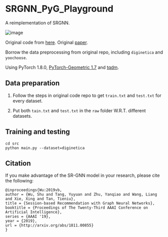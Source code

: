# SRGNN_PyG_Playground

A reimplementation of SRGNN. 

![image](https://github.com/SwithinHwong/SRGNN_PyG_playground/blob/master/Results.PNG)

Original code from [here](https://github.com/CRIPAC-DIG/SR-GNN). Original [paper](https://arxiv.org/abs/1811.00855).

Borrow the data preprocessing from original repo, including `diginetica` and `yoochoose`.

Using PyTorch 1.8.0, [PyTorch-Geometric 1.7](https://github.com/rusty1s/pytorch_geometric) and [tqdm](https://github.com/tqdm/tqdm).

## Data preparation

1) Follow the steps in original code repo to get `train.txt` and `test.txt` for every dataset.

2) Put both `tain.txt` and `test.txt` in the `raw` folder W.R.T. different datasets.

## Training and testing

    cd src
    python main.py --dataset=diginetica

## Citation

If you make advantage of the SR-GNN model in your research, please cite the following:

    @inproceedings{Wu:2019vb,
    author = {Wu, Shu and Tang, Yuyuan and Zhu, Yanqiao and Wang, Liang and Xie, Xing and Tan, Tieniu},
	title = {Session-based Recommendation with Graph Neural Networks},
	booktitle = {Proceedings of The Twenty-Third AAAI Conference on Artificial Intelligence},
	series = {AAAI '19},
	year = {2019},
	url = {http://arxiv.org/abs/1811.00855}
    }
